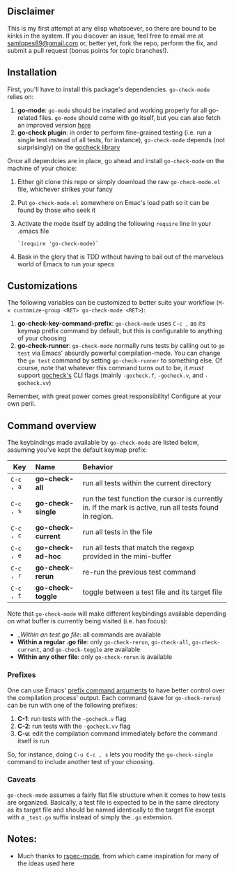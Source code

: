 ## Disclaimer
This is my first attempt at any elisp whatsoever, so there are bound to be kinks in the system. If you discover an issue, feel free to email me at <samlopes89@gmail.com> or, better yet, fork the repo, perform the fix, and submit a pull request (bonus points for topic branches!).

## Installation

First, you'll have to install this package's dependencies. `go-check-mode` relies on:

1. __go-mode__: `go-mode` should be installed and working properly for all go-related files. `go-mode` should come with go itself, but you can also fetch an improved version [here](https://github.com/dominikh/go-mode.el)
2. __go-check plugin__: in order to perform fine-grained testing (i.e. run a single test instead of all tests, for instance), `go-check-mode` depends (not surprisingly) on the [gocheck library](http://labix.org/gocheck)

Once all dependcies are in place, go ahead and install `go-check-mode` on the machine of your choice:

1. Either git clone this repo or simply download the raw `go-check-mode.el` file, whichever strikes your fancy
2. Put `go-check-mode.el` somewhere on Emac's load path so it can be found by those who seek it
3. Activate the mode itself by adding the following `require` line in your .emacs file

       `(require 'go-check-mode)`

4. Bask in the glory that is TDD without having to bail out of the marvelous world of Emacs to run your specs


## Customizations
The following variables can be customized to better suite your workflow (`M-x customize-group <RET> go-check-mode <RET>`):

1. __go-check-key-command-prefix__: `go-check-mode` uses `C-c ,` as its keymap prefix command by default, but this is configurable to anything of your choosing
2. __go-check-runner__: `go-check-mode` normally runs tests by calling out to `go test` via Emacs' absurdly powerful compilation-mode. You can change the `go test` command by setting `go-check-runner` to something else. Of course, note that whatever this command turns out to be, it *must* support [gocheck's](http://labix.org/gocheck) CLI flags (mainly `-gocheck.f`, `-gocheck.v`, and `-gocheck.vv`)

Remember, with great power comes great responsibility! Configure at your own peril.


## Command overview

The keybindings made available by `go-check-mode` are listed below, assuming you've kept the default keymap prefix:

| Key      | Name                | Behavior                                                                                                |
| -------- |:--------------------|:--------------------------------------------------------------------------------------------------------|
|`C-c , a` |__go-check-all__     | run all tests within the current directory                                                              |
|`C-c , s` |__go-check-single__  | run the test function the cursor is currently in. If the mark is active, run all tests found in region. |
|`C-c , c` |__go-check-current__ | run all tests in the file                                                                               |
|`C-c , e` |__go-check-ad-hoc__  | run all tests that match the regexp provided in the mini-buffer                                         |
|`C-c , r` |__go-check-rerun__   | re-run the previous test command                                                                        |
|`C-c , t` |__go-check-toggle__  | toggle between a test file and its target file                                                          |

Note that `go-check-mode` will make different keybindings available depending on what buffer is currently being visited (i.e. has focus):

- __Within an _test.go file__: all commands are available
- __Within a regular .go file__: only `go-check-rerun`, `go-check-all`, `go-check-current`, and `go-check-toggle` are available
- __Within any other file__: only `go-check-rerun` is available


### Prefixes
One can use Emacs' [prefix command arguments](http://www.gnu.org/software/emacs/manual/html_node/elisp/Prefix-Command-Arguments.html) to have better control over the compilation process' output. Each command (save for `go-check-rerun`) can be run with one of the following prefixes:

1. __C-1__: run tests with the `-gocheck.v` flag
2. __C-2__: run tests with the `-gocheck.vv` flag
3. __C-u__: edit the compilation command immediately before the command itself is run

So, for instance, doing `C-u C-c , s` lets you modify the `go-check-single` command to include another test of your choosing.


### Caveats
`go-check-mode` assumes a fairly flat file structure when it comes to how tests are organized. Basically, a test file is expected to be in the same directory as its target file and should be named identically to the target file except with a `_test.go` suffix instead of simply the `.go` extension.


## Notes:
- Much thanks to [rspec-mode](https://github.com/pezra/rspec-mode>), from which came inspiration for many of the ideas used here
